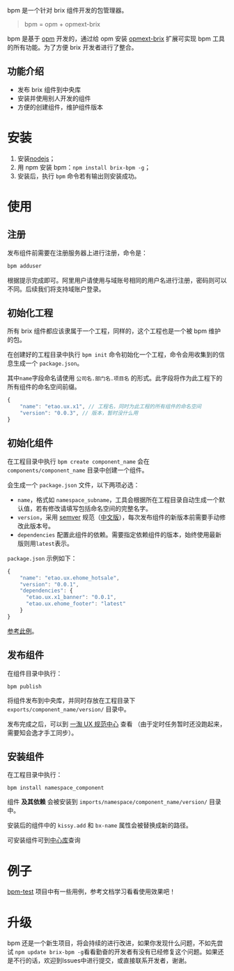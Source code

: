 bpm 是一个针对 brix 组件开发的包管理器。

> bpm = opm + opmext-brix

bpm 是基于 [opm](https://github.com/objectjs/opm) 开发的，通过给 opm 安装 [opmext-brix](https://github.com/etaoux/opmext-brix) 扩展可实现 bpm 工具的所有功能。为了方便 brix 开发者进行了整合。

## 功能介绍

* 发布 brix 组件到中央库
* 安装并使用别人开发的组件
* 方便的创建组件，维护组件版本

# 安装

1. 安装[nodejs](http://nodejs.org/)；
2. 用 npm 安装 bpm：```npm install brix-bpm -g```；
3. 安装后，执行 `bpm` 命令若有输出则安装成功。

# 使用

## 注册

发布组件前需要在注册服务器上进行注册，命令是：

```bash
bpm adduser
```

根据提示完成即可。阿里用户请使用与域账号相同的用户名进行注册，密码则可以不同。后续我们将支持域账户登录。

## 初始化工程

所有 brix 组件都应该隶属于一个工程，同样的，这个工程也是一个被 bpm 维护的包。

在创建好的工程目录中执行 `bpm init` 命令初始化一个工程，命令会用收集到的信息生成一个 `package.json`。

其中`name`字段命名请使用 `公司名.部门名.项目名` 的形式。此字段将作为此工程下的所有组件的命名空间前缀。

```js
{
    "name": "etao.ux.x1", // 工程名，同时为此工程的所有组件的命名空间
    "version": "0.0.3", // 版本，暂时没什么用
}
```

## 初始化组件

在工程目录中执行 `bpm create component_name` 会在 `components/component_name` 目录中创建一个组件。

会生成一个 `package.json` 文件，以下两项必选：

 - `name`，格式如 `namespace_subname`，工具会根据所在工程目录自动生成一个默认值，若有修改请填写包括命名空间的完整名字。
 - `version`，采用 [semver](http://semver.org/) 规范（[中文版](http://www.cnblogs.com/yaoxing/archive/2012/05/14/semantic-versioning.html)），每次发布组件的新版本前需要手动修改此版本号。
 - `dependencies` 配置此组件的依赖。需要指定依赖组件的版本，始终使用最新版则用`latest`表示。

`package.json` 示例如下：

```js
{
    "name": "etao.ux.ehome_hotsale",
    "version": "0.0.1",
    "dependencies": {
      "etao.ux.x1_banner": "0.0.1",
      "etao.ux.ehome_footer": "latest"
    }
}
```

[参考此例](https://github.com/etaoux/bpm-test/blob/master/projects/etao.ux.x1/components/abc/package.example.json)。

## 发布组件

在组件目录中执行：

```shell
bpm publish
```

将组件发布到中央库，并同时存放在工程目录下 `exports/component_name/version/` 目录中。

发布完成之后，可以到 [一淘 UX 规范中心](http://ux.etao.com/jades) 查看
（由于定时任务暂时还没跑起来，需要知会逸才手工同步）。

## 安装组件

在工程目录中执行：

```shell
bpm install namespace_component
```

组件 __及其依赖__ 会被安装到 `imports/namespace/component_name/version/` 目录中。

安装后的组件中的 `kissy.add` 和 `bx-name` 属性会被替换成新的路径。

可安装组件可到[中心库](http://ux.etao.com/jades/)查询

# 例子

[bpm-test](http://github.com/etaoux/bpm-test/) 项目中有一些用例，参考文档学习看看使用效果吧！

# 升级

bpm 还是一个新生项目，将会持续的进行改进，如果你发现什么问题，不如先尝试 ```npm update brix-bpm -g```看看勤奋的开发者有没有已经修复这个问题。如果还是不行的话，欢迎到Issues中进行提交，或直接联系开发者，谢谢。
